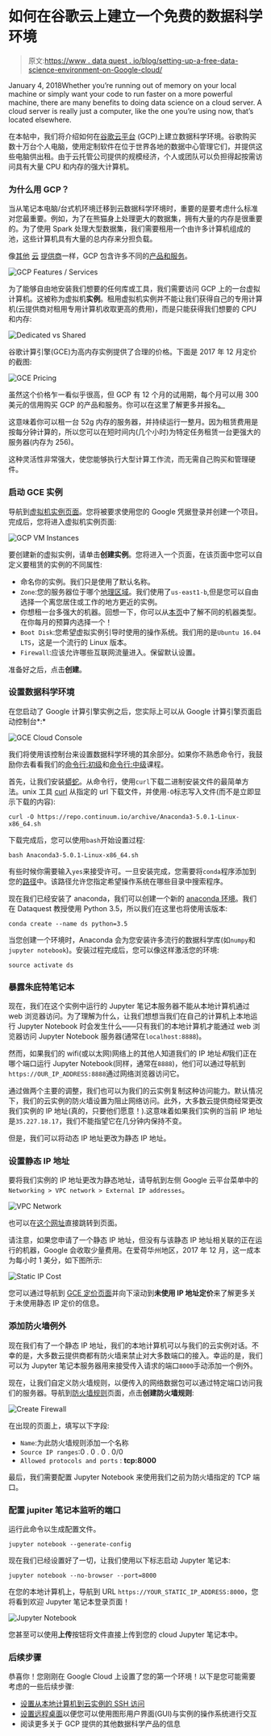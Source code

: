 # 如何在谷歌云上建立一个免费的数据科学环境

> 原文:[https://www . data quest . io/blog/setting-up-a-free-data-science-environment-on-Google-cloud/](https://www.dataquest.io/blog/setting-up-a-free-data-science-environment-on-google-cloud/)

January 4, 2018Whether you’re running out of memory on your local machine or simply want your code to run faster on a more powerful machine, there are many benefits to doing data science on a cloud server. A cloud server is really just a computer, like the one you’re using now, that’s located elsewhere.

在本帖中，我们将介绍如何在[谷歌云平台](https://cloud.google.com/) (GCP)上建立数据科学环境。谷歌购买数十万台个人电脑，使用定制软件在位于世界各地的数据中心管理它们，并提供这些电脑供出租。由于云托管公司提供的规模经济，个人或团队可以负担得起按需访问具有大量 CPU 和内存的强大计算机。

### 为什么用 GCP？

当从笔记本电脑/台式机环境迁移到云数据科学环境时，重要的是要考虑什么标准对您最重要。例如，为了在熊猫身上处理更大的数据集，拥有大量的内存是很重要的。为了使用 Spark 处理大型数据集，我们需要租用一个由许多计算机组成的池，这些计算机具有大量的总内存来分担负载。

像[其他](https://aws.amazon.com/products/) [云](https://azure.microsoft.com/en-us/services/) [提供商](https://www.digitalocean.com/products/)一样，GCP 包含许多不同的[产品和服务](https://cloud.google.com/products/)。

![GCP Features / Services](../Images/62f13faed3a9f7db8cb4a14659b2c1d1.png)

为了能够自由地安装我们想要的任何库或工具，我们需要访问 GCP 上的一台虚拟计算机。这被称为虚拟机**实例**。租用虚拟机实例并不能让我们获得自己的专用计算机(云提供商对租用专用计算机收取更高的费用)，而是只能获得我们想要的 CPU 和内存:

![Dedicated vs Shared](../Images/9a3b454153301c346333c05128b43659.png)

谷歌计算引擎(GCE)为高内存实例提供了合理的价格。下面是 2017 年 12 月定价的截图:

![GCE Pricing](../Images/4b8e3fe9e2060356bcd1a876bbd2e527.png)

虽然这个价格乍一看似乎很高，但 GCP 有 12 个月的试用期，每个月可以用 300 美元的信用购买 GCP 的产品和服务。你可以在这里了解更多并报名[。](https://cloud.google.com/free/)

这意味着你可以租一台 52g 内存的服务器，并持续运行一整月。因为租赁费用是按每分钟计算的，所以您可以在短时间内(几个小时)为特定任务租赁一台更强大的服务器(内存为 256)。

这种灵活性非常强大，使您能够执行大型计算工作流，而无需自己购买和管理硬件。

### 启动 GCE 实例

导航到[虚拟机实例页面](https://console.cloud.google.com/projectselector/compute/instances)。您将被要求使用您的 Google 凭据登录并创建一个项目。完成后，您将进入虚拟机实例页面:

![GCP VM Instances](../Images/4f8ce3a9b5c28e1bbf39b8391447434f.png)

要创建新的虚拟实例，请单击**创建实例**。您将进入一个页面，在该页面中您可以自定义要租赁的实例的不同属性:

*   命名你的实例。我们只是使用了默认名称。
*   `Zone`:您的服务器位于哪个[地理区域](https://cloud.google.com/compute/docs/regions-zones/)。我们使用了`us-east1-b`,但是您可以自由选择一个离您居住或工作的地方更近的实例。
*   你想租一台多强大的机器。回想一下，你可以从[本页](https://cloud.google.com/compute/pricing)中了解不同的机器类型。在你每月的预算内选择一个！
*   `Boot Disk`:您希望虚拟实例引导时使用的操作系统。我们用的是`Ubuntu 16.04 LTS`，这是一个流行的 Linux 版本。
*   `Firewall`:应该允许哪些互联网流量进入。保留默认设置。

准备好之后，点击**创建**。

### 设置数据科学环境

在您启动了 Google 计算引擎实例之后，您实际上可以从 Google 计算引擎页面启动控制台*:*

![GCE Cloud Console](../Images/9f63e11bc18b77583a5b72236ba2b0f4.png)

我们将使用该控制台来设置数据科学环境的其余部分。如果你不熟悉命令行，我鼓励你去看看我们的[命令行:初级](https://www.dataquest.io/course/command-line-beginner)和[命令行:中级](https://www.dataquest.io/course/command-line-intermediate)课程。

首先，让我们安装[蟒蛇](https://conda.io/projects/conda/en/latest/user-guide/tasks/manage-pkgs.html)。从命令行，使用`curl`下载二进制安装文件的最简单方法。unix 工具 [curl](https://curl.haxx.se/docs/manpage.html#URL) 从指定的 url 下载文件，并使用`-O`标志写入文件(而不是立即显示下载的内容):

```
curl -O https://repo.continuum.io/archive/Anaconda3-5.0.1-Linux-x86_64.sh
```

下载完成后，您可以使用`bash`开始设置过程:

```
bash Anaconda3-5.0.1-Linux-x86_64.sh
```

有些时候你需要输入`yes`来接受许可。一旦安装完成，您需要将`conda`程序添加到您的[路径](https://kb.iu.edu/d/acar)中。该路径允许您指定希望操作系统在哪些目录中搜索程序。

现在我们已经安装了 anaconda，我们可以创建一个新的 [anaconda 环境](https://conda.io/docs/user-guide/tasks/manage-environments.html)。我们在 Dataquest 教授使用 Python 3.5，所以我们在这里也将使用该版本:

```
conda create --name ds python=3.5
```

当您创建一个环境时，Anaconda 会为您安装许多流行的数据科学库(如`numpy`和`jupyter notebook`)。安装过程完成后，您可以像这样激活您的环境:

```
source activate ds
```

### 暴露朱庇特笔记本

现在，我们在这个实例中运行的 Jupyter 笔记本服务器不能从本地计算机通过 web 浏览器访问。为了理解为什么，让我们想想当我们在自己的计算机上本地运行 Jupyter Notebook 时会发生什么——只有我们的本地计算机才能通过 web 浏览器访问 Jupyter Notebook 服务器(通常在`localhost:8888`)。

然而，如果我们的 wifi(或以太网)网络上的其他人知道我们的 IP 地址*和*我们正在哪个端口运行 Jupyter Notebook(同样，通常在`8888`)，他们可以通过导航到`https://OUR_IP_ADDRESS:8888`通过网络浏览器访问它。

通过做两个主要的调整，我们也可以为我们的云实例复制这种访问能力。默认情况下，我们的云实例的防火墙设置为阻止网络访问。此外，大多数云提供商经常更改我们实例的 IP 地址(真的，只要他们愿意！).这意味着如果我们实例的当前 IP 地址是`35.227.18.17`，我们不能指望它在几分钟内保持不变。

但是，我们可以将动态 IP 地址更改为静态 IP 地址。

### 设置静态 IP 地址

要将我们实例的 IP 地址更改为静态地址，请导航到左侧 Google 云平台菜单中的`Networking > VPC network > External IP addresses`。

![VPC Network](../Images/f295f80dfcf4f2dc51a1184a1e527f10.png)

也可以在[这个网址](https://console.cloud.google.com/networking/addresses)直接跳转到页面。

请注意，如果您申请了一个静态 IP 地址，但没有与该静态 IP 地址相关联的正在运行的机器，Google 会收取少量费用。在爱荷华州地区，2017 年 12 月，这一成本为每小时 1 美分，如下图所示:

![Static IP Cost](../Images/94e4d733e0aa2575b70180800914abc2.png)

您可以通过导航到 [GCE 定价页面](https://cloud.google.com/compute/pricing)并向下滚动到**未使用 IP 地址定价**来了解更多关于未使用静态 IP 定价的信息。

### 添加防火墙例外

现在我们有了一个静态 IP 地址，我们的本地计算机可以与我们的云实例对话。不幸的是，大多数云提供商都有防火墙来禁止对大多数端口的接入。幸运的是，我们可以为 Jupyter 笔记本服务器用来接受传入请求的端口`8000`手动添加一个例外。

现在，让我们自定义防火墙规则，以便传入的网络数据包可以通过特定端口访问我们的服务器。导航到[防火墙规则](https://console.cloud.google.com/networking/firewalls)页面，点击**创建防火墙规则**:

![Create Firewall](../Images/1a768be27196c41a46a34413822e3f78.png)

在出现的页面上，填写以下字段:

*   `Name`:为此防火墙规则添加一个名称
*   `Source IP ranges`:0 . 0 . 0 . 0/0
*   `Allowed protocols and ports` : **tcp:8000**

最后，我们需要配置 Jupyter Notebook 来使用我们之前为防火墙指定的 TCP 端口。

### 配置 jupiter 笔记本监听的端口

运行此命令以生成配置文件。

```
jupyter notebook --generate-config
```

现在我们已经设置好了一切，让我们使用以下标志启动 Jupyter 笔记本:

```
jupyter notebook --no-browser --port=8000
```

在您的本地计算机上，导航到 URL `https://YOUR_STATIC_IP_ADDRESS:8000`，您将看到欢迎 Jupyter 笔记本登录页面！

![Jupyter Notebook](../Images/33a2483cbeab786dd220628b118d72a2.png)

您甚至可以使用**上传**按钮将文件直接上传到您的 cloud Jupyter 笔记本中。

### 后续步骤

恭喜你！您刚刚在 Google Cloud 上设置了您的第一个环境！以下是您可能需要考虑的一些后续步骤:

*   [设置从本地计算机到云实例的 SSH 访问](https://cloud.google.com/compute/docs/instances/adding-removing-ssh-keys)
*   [设置远程桌面](https://www.youtube.com/watch?v=sT9JUL7q2uM)以便您可以使用图形用户界面(GUI)与实例的操作系统进行交互
*   阅读更多关于 GCP 提供的其他数据科学产品的信息